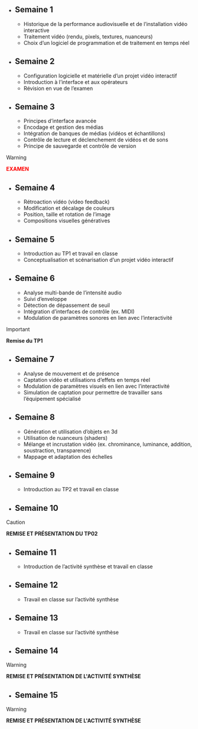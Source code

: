 + ## Semaine 1
  - Historique de la performance audiovisuelle et de l’installation vidéo interactive
  - Traitement vidéo (rendu, pixels, textures, nuanceurs)
  - Choix d’un logiciel de programmation et de traitement en temps réel  
+ ## Semaine 2
  - Configuration logicielle et matérielle d’un projet vidéo interactif
  - Introduction à l’interface et aux opérateurs
  - Révision en vue de l’examen  
+ ## Semaine 3
  - Principes d’interface avancée
  - Encodage et gestion des médias
  - Intégration de banques de médias (vidéos et échantillons)
  - Contrôle de lecture et déclenchement de vidéos et de sons
  - Principe de sauvegarde et contrôle de version
 
> [!WARNING]  
> <span style= color:red;>**EXAMEN**</span>

+ ## Semaine 4
  - Rétroaction vidéo (video feedback)
  - Modification et décalage de couleurs
  - Position, taille et rotation de l’image
  - Compositions visuelles génératives
+ ## Semaine 5
  - Introduction au TP1 et travail en classe
  - Conceptualisation et scénarisation d’un projet vidéo interactif  
+ ## Semaine 6
  - Analyse multi-bande de l’intensité audio
  - Suivi d’enveloppe
  - Détection de dépassement de seuil
  - Intégration d’interfaces de contrôle (ex. MIDI)
  - Modulation de paramètres sonores en lien avec l’interactivité

> [!IMPORTANT]  
> **Remise du TP1**

+ ## Semaine 7
  - Analyse de mouvement et de présence
  - Captation vidéo et utilisations d’effets en temps réel
  - Modulation de paramètres visuels en lien avec l’interactivité
  - Simulation de captation pour permettre de travailler sans l’équipement spécialisé  
+ ## Semaine 8
  - Génération et utilisation d’objets en 3d
  - Utilisation de nuanceurs (shaders)
  - Mélange et incrustation vidéo (ex. chrominance, luminance, addition, soustraction, transparence)
  - Mappage et adaptation des échelles  
+ ## Semaine 9
  - Introduction au TP2 et travail en classe 
+ ## Semaine 10
> [!CAUTION]  
> **REMISE ET PRÉSENTATION DU TP02**
> 
+ ## Semaine 11
  - Introduction de l’activité synthèse et travail en classe   
+ ## Semaine 12
  - Travail en classe sur l’activité synthèse  
+ ## Semaine 13
  - Travail en classe sur l’activité synthèse  
+ ## Semaine 14
> [!WARNING]  
> **REMISE ET PRÉSENTATION DE L'ACTIVITÉ SYNTHÈSE**
> 
+ ## Semaine 15
> [!WARNING]  
> **REMISE ET PRÉSENTATION DE L'ACTIVITÉ SYNTHÈSE**


